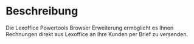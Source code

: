# Beschreibung
Die Lexoffice Powertools Browser Erweiterung ermöglicht es Ihnen Rechnungen direkt aus Lexoffice an Ihre Kunden per Brief zu versenden.
